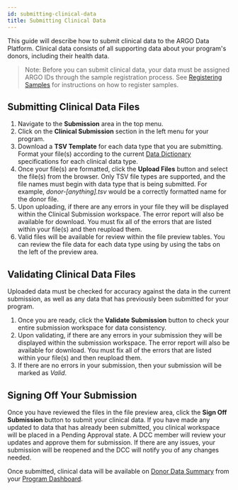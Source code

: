 ```yaml
---
id: submitting-clinical-data
title: Submitting Clinical Data
---
```

This guide will describe how to submit clinical data to the ARGO Data Platform. Clinical data consists of all supporting data about your program's donors, including their health data.

> Note: Before you can submit clinical data, your data must be assigned ARGO IDs through the sample registration process. See [Registering Samples](registering-samples) for instructions on how to register samples.

## Submitting Clinical Data Files
1. Navigate to the **Submission** area in the top menu.
1. Click on the **Clinical Submission** section in the left menu for your program.
1. Download a **TSV Template** for each data type that you are submitting. Format your file(s) according to the current [Data Dictionary](/dictionary) specifications for each clinical data type.
1. Once your file(s) are formatted, click the **Upload Files** button and select the file(s) from the browser. Only TSV file types are supported, and the file names must begin with data type that is being submitted.  For example, _donor-[anything].tsv_ would be a correctly formatted name for the donor file.
1. Upon uploading, if there are any errors in your file they will be displayed within the Clinical Submission workspace. The error report will also be available for download. You must fix all of the errors that are listed within your file(s) and then reupload them.
1. Valid files will be available for review within the file preview tables. You can review the file data for each data type using by using the tabs on the left of the preview area.

## Validating Clinical Data Files
Uploaded data must be checked for accuracy against the data in the current submission, as well as any data that has previously been submitted for your program.

1. Once you are ready, click the **Validate Submission** button to check your entire submission workspace for data consistency.
1. Upon validating, if there are any errors in your submission they will be displayed within the submission workspace. The error report will also be available for download. You must fix all of the errors that are listed within your file(s) and then reupload them.
1.  If there are no errors in your submission, then your submission will be marked as _Valid_.


## Signing Off Your Submission
Once you have reviewed the files in the file preview area, click the **Sign Off Submission** button to submit your clinical data. If you have made any updated to data that has already been submitted, you clinical workspace will be placed in a Pending Approval state.  A DCC member will review your updates and approve them for submission.  If there are any issues, your submission will be reopened and the DCC will notify you of any changes needed.

Once submitted, clinical data will be available on [Donor Data Summary]() from your [Program Dashboard](/docs/submitted-data).
